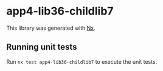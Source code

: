 # app4-lib36-childlib7

This library was generated with [Nx](https://nx.dev).

## Running unit tests

Run `nx test app4-lib36-childlib7` to execute the unit tests.
